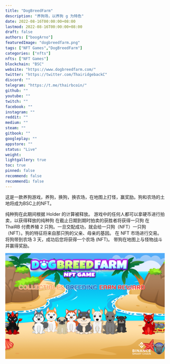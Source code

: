 ```yaml
---
title: "DogBreedFarm"
description: "养狗场，以养狗 g 为特色"
date: 2022-08-16T00:00:00+08:00
lastmod: 2022-08-16T00:00:00+08:00
draft: false
authors: ["boogArno"]
featuredImage: "dogbreedfarm.png"
tags: ["NFT Games","DogBreedFarm"]
categories: ["nfts"]
nfts: ["NFT Games"]
blockchain: "BSC"
website: "https://www.dogbreedfarm.com/"
twitter: "https://twitter.com/ThairidgebackC"
discord: ""
telegram: "https://t.me/thairbcoin/"
github: ""
youtube: ""
twitch: ""
facebook: ""
instagram: ""
reddit: ""
medium: ""
steam: ""
gitbook: ""
googleplay: ""
appstore: ""
status: "Live"
weight: 
lightgallery: true
toc: true
pinned: false
recommend: false
recommend1: false
---
```

这是一款养狗游戏，养狗，换狗，换农场，在地图上打怪，赢奖励。狗和农场的土地将成为BSC上的NFT。

  纯种狗在此期间根据 Holder 的计算被释放。
  游戏中的任何人都可以拿硬币进行拍卖，以获得释放的纯种狗
  在截止日期到期时拍卖的获胜者将获得一只狗
  在 ThaiRB 付费养殖 2 只狗。一旦交配成功，就会给一只狗（NFT）一只狗（NFT）。狗的特征将来自那只狗的父亲、母亲的基因。
  在 NFT 市场进行交易。
  将狗带到农场 3 天，成功后您将获得一个农场 (NFT)。
  带狗在地图上与怪物战斗并赢得奖励。

![dogbreedfarm-dapp-games-bsc-image1_28842d5cb69bb872df3e337f42804cf7](dogbreedfarm-dapp-games-bsc-image1_28842d5cb69bb872df3e337f42804cf7.png)